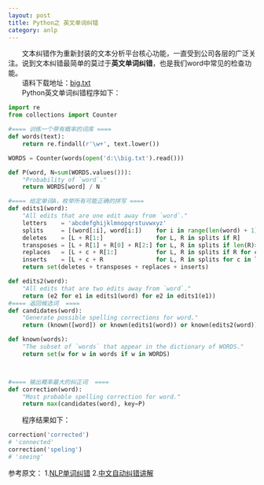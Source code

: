```yaml
---
layout: post
title: Python之 英文单词纠错
category: anlp
---
```

&emsp;&emsp;文本纠错作为重新封装的文本分析平台核心功能，一直受到公司各层的广泛关注。说到文本纠错最简单的莫过于**英文单词纠错**，也是我们word中常见的检查功能。       
&emsp;&emsp;语料下载地址：[big.txt](https://github.com/carrylaw/Archive/blob/master/NLP%E6%96%87%E4%BB%B6%E5%A4%B9/big.txt)     
&emsp;&emsp;Python英文单词纠错程序如下：     
```python
import re
from collections import Counter

#==== 训练一个带有概率的词库 ====
def words(text): 
    return re.findall(r'\w+', text.lower())

WORDS = Counter(words(open('d:\\big.txt').read()))

def P(word, N=sum(WORDS.values())): 
    "Probability of `word`."
    return WORDS[word] / N

#==== 给定单词A，枚举所有可能正确的拼写 ====
def edits1(word):
    "All edits that are one edit away from `word`."
    letters    = 'abcdefghijklmnopqrstuvwxyz'
    splits     = [(word[:i], word[i:])    for i in range(len(word) + 1)]
    deletes    = [L + R[1:]               for L, R in splits if R]
    transposes = [L + R[1] + R[0] + R[2:] for L, R in splits if len(R)>1]
    replaces   = [L + c + R[1:]           for L, R in splits if R for c in letters]
    inserts    = [L + c + R               for L, R in splits for c in letters]
    return set(deletes + transposes + replaces + inserts)

def edits2(word): 
    "All edits that are two edits away from `word`."
    return (e2 for e1 in edits1(word) for e2 in edits1(e1))
#==== 返回候选词  ====
def candidates(word): 
    "Generate possible spelling corrections for word."
    return (known([word]) or known(edits1(word)) or known(edits2(word)) or [word])

def known(words): 
    "The subset of `words` that appear in the dictionary of WORDS."
    return set(w for w in words if w in WORDS)



#==== 输出概率最大的纠正词  ====
def correction(word): 
    "Most probable spelling correction for word."
    return max(candidates(word), key=P)
```
&emsp;&emsp;程序结果如下：        
```python
correction('corrected')
# 'connected'
correction('speling')
# 'seeing'
```

参考原文：
1.[NLP单词纠错](https://blog.csdn.net/qq_27879381/article/details/63351483)
2.[中文自动纠错讲解](https://github.com/PengheLiu/Cn_Speck_Checker)
